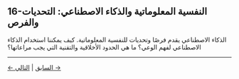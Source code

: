 ## 16-النفسية المعلوماتية والذكاء الاصطناعي: التحديات والفرص

الذكاء الاصطناعي يقدم فرصًا وتحديات للنفسية المعلوماتية. كيف يمكننا استخدام الذكاء الاصطناعي لفهم الوعي؟ ما هي الحدود الأخلاقية والتقنية التي يجب مراعاتها؟

---
<div class="navigation-links">
<a href="15_ملاحق_وقراءات_إضافية.md" class="nav-link prev-link">← السابق</a> | <a href="17_النفسية_المعلوماتية_وحدود_الحساب_والمحاكاة.md" class="nav-link next-link">التالي →</a>
</div>
